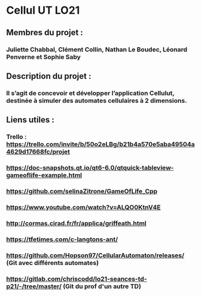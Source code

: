 # Cellul UT LO21

## Membres du projet : 

### Juliette Chabbal, Clément Collin, Nathan Le Boudec, Léonard Penverne et Sophie Saby

## Description du projet : 

### Il s’agit de concevoir et développer l’application Cellulut, destinée à simuler des automates cellulaires à 2 dimensions.

## Liens utiles :

### Trello : https://trello.com/invite/b/50o2eLBg/b21b4a570e5aba49504a4629d17668fc/projet

### https://doc-snapshots.qt.io/qt6-6.0/qtquick-tableview-gameoflife-example.html

### https://github.com/selinaZitrone/GameOfLife_Cpp

### https://www.youtube.com/watch?v=ALQO0KtnV4E

### http://cormas.cirad.fr/fr/applica/griffeath.html

### https://tfetimes.com/c-langtons-ant/

### https://github.com/Hopson97/CellularAutomaton/releases/ (Git avec différents automates)

### https://gitlab.com/chriscodd/lo21-seances-td-p21/-/tree/master/ (Git du prof d'un autre TD)
